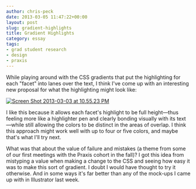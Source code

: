 ```yaml
---
author: chris-peck
date: 2013-03-05 11:47:22+00:00
layout: post
slug: gradient-highlights
title: Gradient Highlights
category: essay
tags:
- grad student research
- design
- praxis
---
```


While playing around with the CSS gradients that put the highlighting for each "facet" into lanes over the text, I think I've come up with an interesting new proposal for what the highlighting might look like:

[![Screen Shot 2013-03-03 at 10.55.23 PM](http://static.scholarslab.org/wp-content/uploads/2013/03/Screen-Shot-2013-03-03-at-10.55.23-PM.png)](http://static.scholarslab.org/wp-content/uploads/2013/03/Screen-Shot-2013-03-03-at-10.55.23-PM.png)

I like this because it allows each facet's highlight to be full height&mdash;thus feeling more like a highlighter pen and clearly bonding visually with its text&mdash;while still allowing the colors to be distinct in the areas of overlap. I think this approach might work well with up to four or five colors, and maybe that's what I'll try next.

What was that about the value of failure and mistakes (a theme from some of our first meetings with the Praxis cohort in the fall)? I got this idea from mistyping a value when making a change to the CSS and seeing how easy it was to make this sort of gradient. I doubt I would have thought to try it otherwise. And in some ways it's far better than any of the mock-ups I came up with in Illustrator last week.
